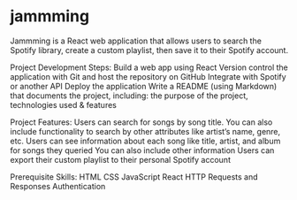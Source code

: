 # jammming
Jammming is a  React web application that allows users to search the Spotify library, create a custom playlist, then save it to their Spotify account.

Project Development Steps:
    Build a web app using React
    Version control the application with Git and host the repository on GitHub
    Integrate with Spotify or another API
    Deploy the application
    Write a README (using Markdown) that documents the project, including: the purpose of the project, technologies used & features

Project Features:
    Users can search for songs by song title.
    You can also include functionality to search by other attributes like artist’s name, genre, etc.
    Users can see information about each song like title, artist, and album for songs they queried
    You can also include other information
    Users can export their custom playlist to their personal Spotify account
    
Prerequisite Skills:
    HTML
    CSS
    JavaScript
    React
    HTTP Requests and Responses
    Authentication
